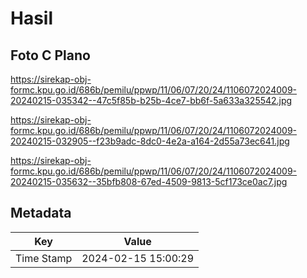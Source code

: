 # Hasil

## Foto C Plano

https://sirekap-obj-formc.kpu.go.id/686b/pemilu/ppwp/11/06/07/20/24/1106072024009-20240215-035342--47c5f85b-b25b-4ce7-bb6f-5a633a325542.jpg

https://sirekap-obj-formc.kpu.go.id/686b/pemilu/ppwp/11/06/07/20/24/1106072024009-20240215-032905--f23b9adc-8dc0-4e2a-a164-2d55a73ec641.jpg

https://sirekap-obj-formc.kpu.go.id/686b/pemilu/ppwp/11/06/07/20/24/1106072024009-20240215-035632--35bfb808-67ed-4509-9813-5cf173ce0ac7.jpg


## Metadata

| Key        | Value               |
| ---------- | ------------------- |
| Time Stamp | 2024-02-15 15:00:29 |



